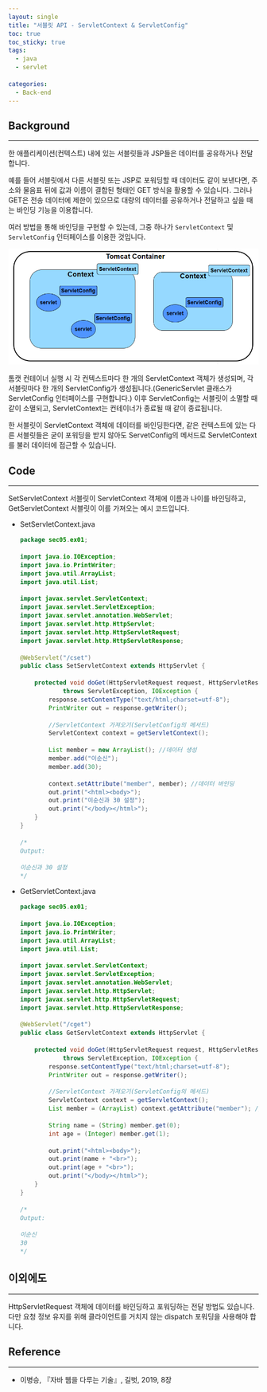 ```yaml
---
layout: single
title: "서블릿 API - ServletContext & ServletConfig"
toc: true
toc_sticky: true
tags:
  - java
  - servlet

categories:
  - Back-end
---
```


## Background

---

한 애플리케이션(컨텍스트) 내에 있는 서블릿들과 JSP들은 데이터를 공유하거나 전달합니다.

예를 들어 서블릿에서 다른 서블릿 또는 JSP로 포워딩할 때 데이터도 같이 보낸다면, 주소와 물음표 뒤에 값과 이름이 결합된 형태인 GET 방식을 활용할 수 있습니다.
그러나 GET은 전송 데이터에 제한이 있으므로 대량의 데이터를 공유하거나 전달하고 싶을 때는 바인딩 기능을 이용합니다.

여러 방법을 통해 바인딩을 구현할 수 있는데, 그중 하나가 `ServletContext` 및 `ServletConfig` 인터페이스를 이용한 것입니다.

<p style="text-align: center;"><img src="https://github.com/ITHwang/ITHwang.github.io/blob/master/_images/20210608-servletcontext-servletconfig.png?raw=true"></p>

톰캣 컨테이너 실행 시 각 컨텍스트마다 한 개의 ServletContext 객체가 생성되며, 각 서블릿마다 한 개의 ServletConfig가 생성됩니다.(GenericServlet 클래스가 ServletConfig 인터페이스를 구현합니다.)
이후 ServletConfig는 서블릿이 소멸할 때 같이 소멸되고, ServletContext는 컨테이너가 종료될 때 같이 종료됩니다.

한 서블릿이 ServletContext 객체에 데이터를 바인딩한다면, 같은 컨텍스트에 있는 다른 서블릿들은 굳이 포워딩을 받지 않아도 ServetConfig의 메서드로 ServletContext를 불러 데이터에 접근할 수 있습니다.

## Code

---

SetServletContext 서블릿이 ServletContext 객체에 이름과 나이를 바인딩하고, GetServletContext 서블릿이 이를 가져오는 예시 코드입니다.

- SetServletContext.java

  ```java
  package sec05.ex01;

  import java.io.IOException;
  import java.io.PrintWriter;
  import java.util.ArrayList;
  import java.util.List;

  import javax.servlet.ServletContext;
  import javax.servlet.ServletException;
  import javax.servlet.annotation.WebServlet;
  import javax.servlet.http.HttpServlet;
  import javax.servlet.http.HttpServletRequest;
  import javax.servlet.http.HttpServletResponse;

  @WebServlet("/cset")
  public class SetServletContext extends HttpServlet {

      protected void doGet(HttpServletRequest request, HttpServletResponse response)
              throws ServletException, IOException {
          response.setContentType("text/html;charset=utf-8");
          PrintWriter out = response.getWriter();

          //ServletContext 가져오기(ServletConfig의 메서드)
          ServletContext context = getServletContext();

          List member = new ArrayList(); //데이터 생성
          member.add("이순신");
          member.add(30);

          context.setAttribute("member", member); //데이터 바인딩
          out.print("<html><body>");
          out.print("이순신과 30 설정");
          out.print("</body></html>");
      }
  }

  /*
  Output:

  이순신과 30 설정
  */
  ```

- GetServletContext.java

  ```java
  package sec05.ex01;

  import java.io.IOException;
  import java.io.PrintWriter;
  import java.util.ArrayList;
  import java.util.List;

  import javax.servlet.ServletContext;
  import javax.servlet.ServletException;
  import javax.servlet.annotation.WebServlet;
  import javax.servlet.http.HttpServlet;
  import javax.servlet.http.HttpServletRequest;
  import javax.servlet.http.HttpServletResponse;

  @WebServlet("/cget")
  public class GetServletContext extends HttpServlet {

      protected void doGet(HttpServletRequest request, HttpServletResponse response)
              throws ServletException, IOException {
          response.setContentType("text/html;charset=utf-8");
          PrintWriter out = response.getWriter();

          //ServletContext 가져오기(ServletConfig의 메서드)
          ServletContext context = getServletContext();
          List member = (ArrayList) context.getAttribute("member"); //바인딩된 데이터 접근

          String name = (String) member.get(0);
          int age = (Integer) member.get(1);

          out.print("<html><body>");
          out.print(name + "<br>");
          out.print(age + "<br>");
          out.print("</body></html>");
      }
  }

  /*
  Output:

  이순신
  30
  */
  ```

## 이외에도

---

HttpServletRequest 객체에 데이터를 바인딩하고 포워딩하는 전달 방법도 있습니다.
다만 요청 정보 유지를 위해 클라이언트를 거치지 않는 dispatch 포워딩을 사용해야 합니다.

## Reference

---

- 이병승, 『자바 웹을 다루는 기술』, 길벗, 2019, 8장

